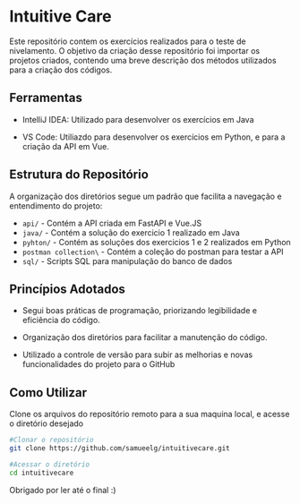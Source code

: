 
# Intuitive Care

Este repositório contem os exercícios realizados para o teste de nivelamento. O objetivo da criação desse repositório foi importar os projetos criados, contendo uma breve descrição dos métodos utilizados para a criação dos códigos.

## Ferramentas
* IntelliJ IDEA: Utilizado para desenvolver os exercícios em Java 

* VS Code: Utiliazdo para desenvolver os exercícios em Python, e para a criação da API em Vue.

## Estrutura do Repositório
A organização dos diretórios segue um padrão que facilita a navegação e entendimento do projeto:
* ```api/``` - Contém a API criada em FastAPI e Vue.JS
* ```java/``` - Contém a solução do exercicio 1 realizado em Java
* ```pyhton/``` - Contém as soluções dos exercicios 1 e 2 realizados em Python
* ```postman collection\``` - Contém a coleção do postman para testar a API
* ```sql/``` - Scripts SQL para manipulação do banco de dados

## Princípios Adotados

* Segui boas práticas de programação, priorizando legibilidade e eficiência do código.

* Organização dos diretórios para facilitar a manutenção do código.

* Utilizado a controle de versão para subir as melhorias e novas funcionalidades do projeto para o GitHub

## Como Utilizar

Clone os arquivos do repositório remoto para a sua maquina local, e acesse o diretório desejado
```sh
#Clonar o repositório
git clone https://github.com/samueelg/intuitivecare.git

#Acessar o diretório
cd intuitivecare
```
Obrigado por ler até o final :)
